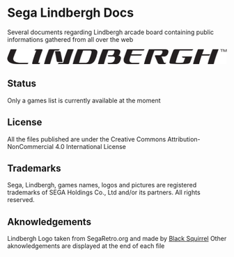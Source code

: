 # Sega Lindbergh Docs

Several documents regarding Lindbergh arcade board containing public informations gathered from all over the web

![Lindbergh logo](README.md_images/main.svg)

## Status
Only a games list is currently available at the moment

## License
All the files published are under the Creative Commons Attribution-NonCommercial 4.0 International License

## Trademarks
Sega, Lindbergh, games names, logos and pictures are registered trademarks of SEGA Holdings Co., Ltd and/or its partners.
All rights reserved.

## Aknowledgements
Lindbergh Logo taken from SegaRetro.org and made by [Black Squirrel](https://segaretro.org/User:Black_Squirrel)
Other aknowledgements are displayed at the end of each file
